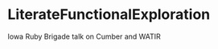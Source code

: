 LiterateFunctionalExploration
=============================

Iowa Ruby Brigade talk on Cumber and WATIR
